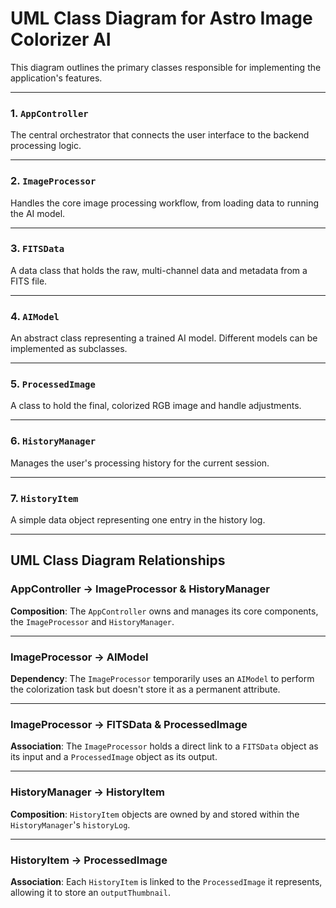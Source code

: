 # UML Class Diagram for Astro Image Colorizer AI

This diagram outlines the primary classes responsible for implementing the application's features.

***

### 1. `AppController`
The central orchestrator that connects the user interface to the backend processing logic.

***

### 2. `ImageProcessor`
Handles the core image processing workflow, from loading data to running the AI model.

***

### 3. `FITSData`
A data class that holds the raw, multi-channel data and metadata from a FITS file.

***

### 4. `AIModel`
An abstract class representing a trained AI model. Different models can be implemented as subclasses.

***

### 5. `ProcessedImage`
A class to hold the final, colorized RGB image and handle adjustments.

***

### 6. `HistoryManager`
Manages the user's processing history for the current session.

***

### 7. `HistoryItem`
A simple data object representing one entry in the history log.

***


## UML Class Diagram Relationships

### AppController -> ImageProcessor & HistoryManager
**Composition**: The `AppController` owns and manages its core components, the `ImageProcessor` and `HistoryManager`.

***

### ImageProcessor -> AIModel
**Dependency**: The `ImageProcessor` temporarily uses an `AIModel` to perform the colorization task but doesn't store it as a permanent attribute.

***

### ImageProcessor -> FITSData & ProcessedImage
**Association**: The `ImageProcessor` holds a direct link to a `FITSData` object as its input and a `ProcessedImage` object as its output.

***

### HistoryManager -> HistoryItem
**Composition**: `HistoryItem` objects are owned by and stored within the `HistoryManager`'s `historyLog`.

***

### HistoryItem -> ProcessedImage
**Association**: Each `HistoryItem` is linked to the `ProcessedImage` it represents, allowing it to store an `outputThumbnail`.